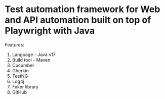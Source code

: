 # Test automation framework for Web and API automation built on top of Playwright with Java

Features:
1. Language - Java v17
2. Build tool - Maven
3. Cucumber
4. Gherkin
5. TestNG
6. Log4j
7. Faker library
8. GitHub
